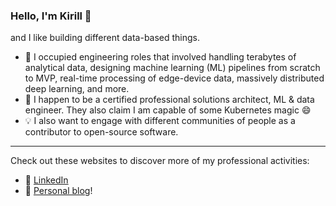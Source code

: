 ### Hello, I'm Kirill 👋

and I like building different data-based things.

- :wrench: I occupied engineering roles that involved handling terabytes of analytical data, designing machine learning (ML) pipelines from scratch to MVP, real-time processing of edge-device data, massively distributed deep learning, and more.
- :bookmark: I happen to be a certified professional solutions architect, ML & data engineer. They also claim I am capable of some Kubernetes magic 😄
- :bulb: I also want to engage with different communities of people as a contributor to open-source software.

---

Check out these websites to discover more of my professional activities:
- :link: [LinkedIn](https://www.linkedin.com/in/kirill-zaitsev-/)
- :link: [Personal blog](https://kirilllzaitsev.github.io/)!

<!--
**kirilllzaitsev/kirilllzaitsev** is a ✨ _special_ ✨ repository because its `README.md` (this file) appears on your GitHub profile.

Here are some ideas to get you started:

- 🔭 I’m currently working on ...
- 🌱 I’m currently learning ...
- 👯 I’m looking to collaborate on ...
- 🤔 I’m looking for help with ...
- 💬 Ask me about ...
- 📫 How to reach me: ...
- 😄 Pronouns: ...
- ⚡ Fun fact: ...
-->
